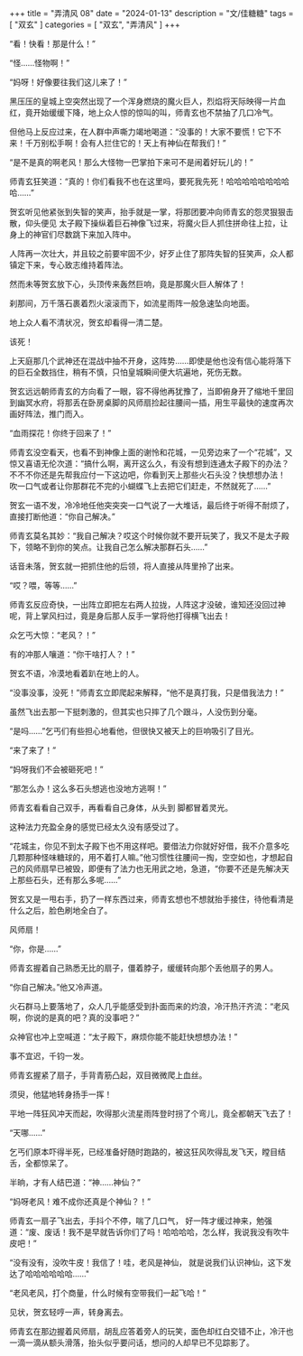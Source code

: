 +++
title = "弄清风 08"
date = "2024-01-13"
description = "文/佳糖糖"
tags = [
    "双玄"
]
categories = [
    "双玄",
    "弄清风"
]
+++

“看！快看！那是什么！”

“怪……怪物啊！”

“妈呀！好像要往我们这儿来了！”

黑压压的皇城上空突然出现了一个浑身燃烧的魔火巨人，烈焰将天际映得一片血红，竟开始缓缓下降，地上众人惊的惊叫的叫，师青玄也不禁抽了几口冷气。

但他马上反应过来，在人群中声嘶力竭地喝道：“没事的！大家不要慌！它下不来！千万别松手啊！会有人拦住它的！天上有神仙在帮我们！”

“是不是真的啊老风！那么大怪物一巴掌拍下来可不是闹着好玩儿的！”

师青玄狂笑道：“真的！你们看我不也在这里吗，要死我先死！哈哈哈哈哈哈哈哈哈……”

贺玄听见他紧张到失智的笑声，抬手就是一掌，将那团要冲向师青玄的怨灵狠狠击散，仰头便见 太子殿下操纵着巨石神像飞过来，将魔火巨人抓住拼命往上拉，让身上的神官们尽数跳下来加入阵中。

人阵再一次壮大，并且较之前要牢固不少，好歹止住了那阵失智的狂笑声，众人都镇定下来，专心致志维持着阵法。

然而未等贺玄放下心，头顶传来轰然巨响，竟是那魔火巨人解体了！

刹那间，万千落石裹着烈火滚滚而下，如流星雨阵一般急速坠向地面。

地上众人看不清状况，贺玄却看得一清二楚。

该死！

上天庭那几个武神还在混战中抽不开身，这阵势……即使是他也没有信心能将落下的巨石全数挡住，稍有不慎，只怕皇城瞬间便大坑遍地，死伤无数。

贺玄远远朝师青玄的方向看了一眼，容不得他再犹豫了，当即俯身开了缩地千里回到幽冥水府，将那丢在卧房桌脚的风师扇捡起往腰间一插，用生平最快的速度再次画好阵法，推门而入。

“血雨探花！你终于回来了！”

师青玄没空看天，也看不到神像上面的谢怜和花城，一见旁边来了一个“花城”，又惊又喜语无伦次道：“搞什么啊，离开这么久，有没有想到连通太子殿下的办法？不不不你还是先帮我应付一下这边吧，你看到天上那些火石头没？快想想办法！ 吹一口气或者让你那群花不完的小蝴蝶飞上去把它们赶走，不然就死了……”

贺玄一语不发，冷冷地任他突突突一口气说了一大堆话，最后终于听得不耐烦了，直接打断他道：“你自己解决。”

师青玄莫名其妙：“我自己解决？哎这个时候你就不要开玩笑了，我又不是太子殿下，领略不到你的笑点。让我自己怎么解决那群石头……”

话音未落，贺玄就一把抓住他的后领，将人直接从阵里拎了出来。

“哎？喂，等等……”

师青玄反应奇快，一出阵立即把左右两人拉拢，人阵这才没破，谁知还没回过神呢，背上掌风扫过，竟是身后那人反手一掌将他打得横飞出去！

众乞丐大惊：“老风？！”

有的冲那人嚷道：“你干啥打人？！”

贺玄不语，冷漠地看着趴在地上的人。

“没事没事，没死！”师青玄立即爬起来解释，“他不是真打我，只是借我法力！”

虽然飞出去那一下挺刺激的，但其实也只摔了几个跟斗，人没伤到分毫。

“是吗……”乞丐们有些担心地看他，但很快又被天上的巨响吸引了目光。

“来了来了！”

“妈呀我们不会被砸死吧！”

“那怎么办！这么多石头想逃也没地方逃啊！”

师青玄看看自己双手，再看看自己身体，从头到 脚都冒着灵光。

这种法力充盈全身的感觉已经太久没有感受过了。

“花城主，你见不到太子殿下也不用这样吧。要借法力你就好好借，我不介意多吃几颗那种怪味糖球的，用不着打人嘛。”他习惯性往腰间一掏，空空如也，才想起自己的风师扇早已被毁，即便有了法力也无用武之地，急道，“你要不还是先解决天上那些石头，还有那么多呢……”

贺玄又是一甩右手，扔了一样东西过来，师青玄想也不想就抬手接住，待他看清是什么之后，脸色刷地全白了。

风师扇！

“你，你是……”

师青玄握着自己熟悉无比的扇子，僵着脖子，缓缓转向那个丢他扇子的男人。

“你自己解决。”他又冷声道。

火石群马上要落地了，众人几乎能感受到扑面而来的灼浪，冷汗热汗齐流：“老风啊，你说的是真的吧？真的没事吧？”

众神官也冲上空喊道：“太子殿下，麻烦你能不能赶快想想办法！”

事不宜迟，千钧一发。

师青玄握紧了扇子，手背青筋凸起，双目微微爬上血丝。

须臾，他猛地转身扬手一挥！

平地一阵狂风冲天而起，吹得那火流星雨阵登时拐了个弯儿，竟全都朝天飞去了！

“天哪……”

乞丐们原本吓得半死，已经准备好随时跑路的，被这狂风吹得乱发飞天，瞠目结舌，全都惊呆了。

半晌，才有人结巴道：“神……神仙？”

“妈呀老风！难不成你还真是个神仙？！”

师青玄一扇子飞出去，手抖个不停，喘了几口气， 好一阵才缓过神来，勉强道：“废、废话！我不是早就告诉你们了吗！哈哈哈哈，怎么样，我说我没有吹牛皮吧！”

“没有没有，没吹牛皮！我信了！哇，老风是神仙， 就是说我们认识神仙，这下发达了哈哈哈哈哈哈……"

“老风老风，打个商量，什么时候有空带我们一起飞哈！”

见状，贺玄轻哼一声，转身离去。

师青玄在那边握着风师扇，胡乱应答着旁人的玩笑，面色却红白交错不止，冷汗也一滴一滴从额头滑落，抬头似乎要问话，想问的人却早已不见踪影了。
